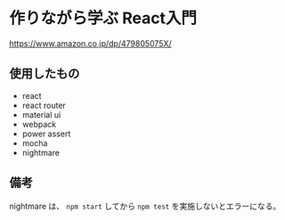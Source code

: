 # 作りながら学ぶ React入門
https://www.amazon.co.jp/dp/479805075X/

## 使用したもの
- react
- react router
- material ui
- webpack
- power assert
- mocha
- nightmare

## 備考
nightmare は、 `npm start` してから `npm test` を実施しないとエラーになる。